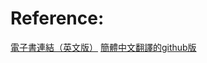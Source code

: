 # Reference:
[電子書連結（英文版）](https://github.com/Avinash987/Coding/blob/master/Cracking-the-Coding-Interview-6th-Edition-189-Programming-Questions-and-Solutions.pdf)
[簡體中文翻譯的github版](https://github.com/F8F-1BearCat/CtCI-6th-Edition-CN)


